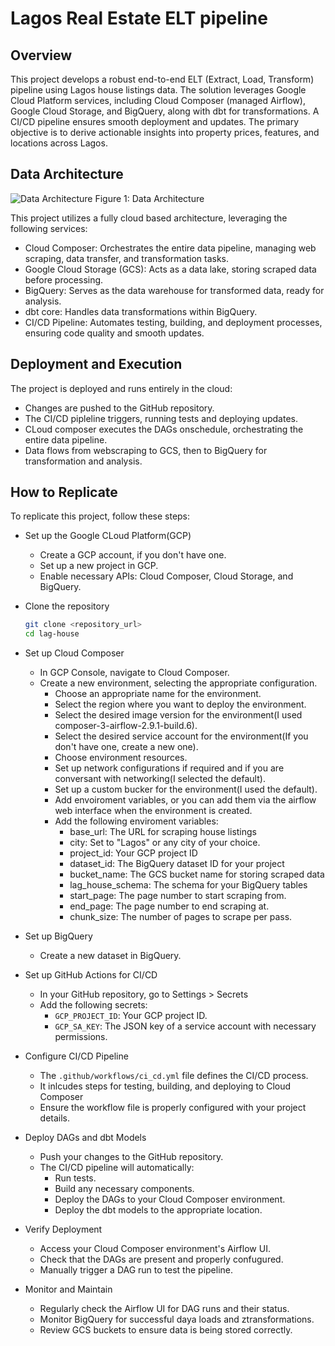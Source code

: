 # Lagos Real Estate ELT pipeline

## Overview
This project develops a robust end-to-end ELT (Extract, Load, Transform) pipeline using Lagos house listings data. The solution leverages Google Cloud Platform services, including Cloud Composer (managed Airflow), Google Cloud Storage, and BigQuery, along with dbt for transformations. A CI/CD pipeline ensures smooth deployment and updates. The primary objective is to derive actionable insights into property prices, features, and locations across Lagos.

## Data Architecture
![Data Architecture](assets/data_architecture.png)
Figure 1: Data Architecture

This project utilizes a fully cloud based architecture, leveraging the following services:
- Cloud Composer: Orchestrates the entire data pipeline, managing web scraping, data transfer, and transformation tasks.
- Google Cloud Storage (GCS): Acts as a data lake, storing scraped data before processing.
- BigQuery: Serves as the data warehouse for transformed data, ready for analysis.
- dbt core: Handles data transformations within BigQuery.
- CI/CD Pipeline: Automates testing, building, and deployment processes, ensuring code quality and smooth updates.

## Deployment and Execution

The project is deployed and runs entirely in the cloud:

- Changes are pushed to the GitHub repository.
- The CI/CD pipleline triggers, running tests and deploying updates.
- CLoud composer executes the DAGs onschedule, orchestrating the entire data pipeline.
- Data flows from webscraping to GCS, then to BigQuery for transformation and analysis.

## How to Replicate

To replicate this project, follow these steps:
- Set up the Google CLoud Platform(GCP)
    - Create a GCP account, if you don't have one.
    - Set up a new project in GCP.
    - Enable necessary APIs: Cloud Composer, Cloud Storage, and BigQuery.

- Clone the repository
    ```bash
    git clone <repository_url>
    cd lag-house
    ```
- Set up Cloud Composer
    - In GCP Console, navigate to Cloud Composer.
    - Create a new environment, selecting the appropriate configuration.
        - Choose an appropriate name for the environment.
        - Select the region where you want to deploy the environment.
        - Select the desired image version for the environment(I used composer-3-airflow-2.9.1-build.6).
        - Select the desired service account for the environment(If you don't have one, create a new one).
        - Choose environment resources.
        - Set up network configurations if required and if you are conversant with networking(I  selected the default).
        - Set up a custom bucker for the environment(I used the default).
        - Add envoiroment variables, or you can add them via the airflow web interface when the environment is created.
        - Add the following enviroment variables:
            - base_url: The URL for scraping house listings
            - city: Set to "Lagos" or any city of your choice.
            - project_id: Your GCP project ID
            - dataset_id: The BigQuery dataset ID for your project
            - bucket_name: The GCS bucket name for storing scraped data
            - lag_house_schema: The schema for your BigQuery tables
            - start_page: The page number to start scraping from.
            - end_page: The page number to end scraping at.
            - chunk_size: The number of pages to scrape per pass.

- Set up BigQuery
    - Create a new dataset in BigQuery.
- Set up GitHub Actions for CI/CD
    - In your GitHub repository, go to Settings > Secrets
    - Add the following secrets:
        - `GCP_PROJECT_ID`: Your GCP project ID.
        - `GCP_SA_KEY`: The JSON key of a service account with necessary permissions.

- Configure CI/CD Pipeline
    - The `.github/workflows/ci_cd.yml` file defines the CI/CD process.
    - It inlcudes steps for testing, building, and deploying to Cloud Composer
    - Ensure the workflow file is properly configured with your project details.

- Deploy DAGs and dbt Models
    - Push your changes to the GitHub repository.
    - The CI/CD pipeline will automatically:
        - Run tests.
        - Build any necessary components.
        - Deploy the DAGs to your Cloud Composer environment.
        - Deploy the dbt models to the appropriate location.

- Verify Deployment
    - Access your Cloud Composer environment's Airflow UI.
    - Check that the DAGs are present and properly confugured.
    - Manually trigger a DAG run to test the pipeline.

- Monitor and Maintain
    - Regularly check the Airflow UI for DAG runs and their status.
    - Monitor BigQuery for successful daya loads and ztransformations.      
    - Review GCS buckets to ensure data is being stored correctly.                                                                                                                                                                                     